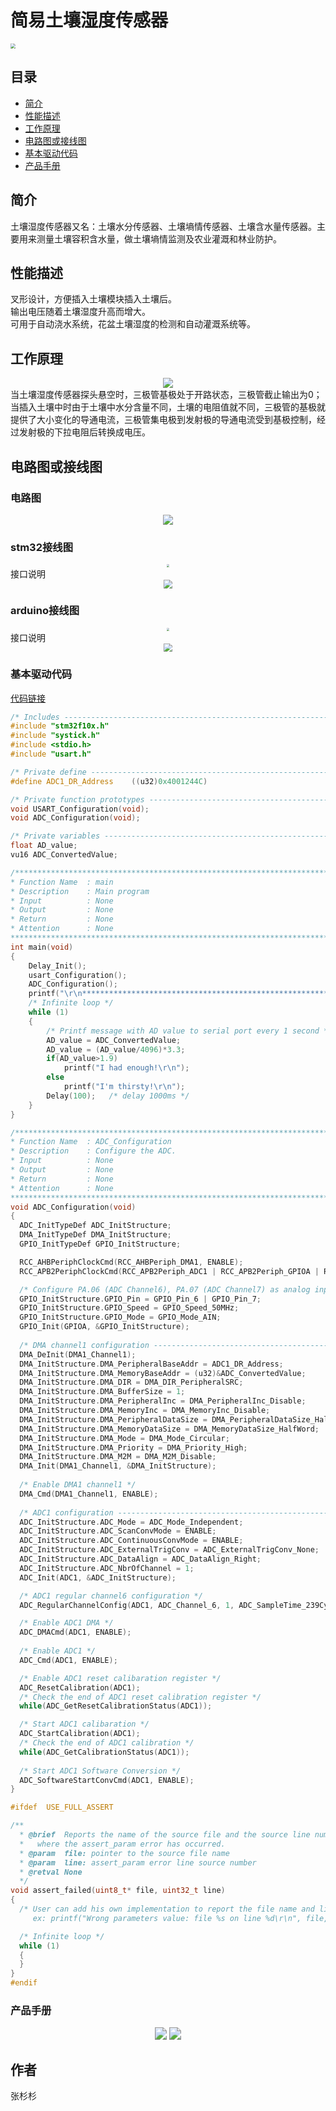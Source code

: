 # 简易土壤湿度传感器
<img src="./turang.png" style="zoom:50%" />

## 目录
* [简介](#简介)
* [性能描述](#性能描述)
* [工作原理](#工作原理)
* [电路图或接线图](#电路图或接线图)
* [基本驱动代码](#基本驱动代码)
* [产品手册](#产品手册)

<a introduction="简介"></a>
## 简介
土壤湿度传感器又名：土壤水分传感器、土壤墒情传感器、土壤含水量传感器。主要用来测量土壤容积含水量，做土壤墒情监测及农业灌溉和林业防护。<br/>

<a performance="性能描述"></a>
## 性能描述
叉形设计，方便插入土壤模块插入土壤后。<br/>
输出电压随着土壤湿度升高而增大。<br/>
可用于自动浇水系统，花盆土壤湿度的检测和自动灌溉系统等。<br/>

<a work="工作原理"></a>
## 工作原理
<div align=center>
<img src="./原理.png" style="zoom:100%" />
</div>
当土壤湿度传感器探头悬空时，三极管基极处于开路状态，三极管截止输出为0；当插入土壤中时由于土壤中水分含量不同，土壤的电阻值就不同，三极管的基极就提供了大小变化的导通电流，三极管集电极到发射极的导通电流受到基极控制，经过发射极的下拉电阻后转换成电压。

<a picture="电路图或接线图"></a>
## 电路图或接线图
### 电路图
<div align=center>
<img src="./电路图.png" style="zoom:100%" />
</div>

### stm32接线图
<div align=center>
<img src="./stm32接线图.png" style="zoom:30%" />
</div>
接口说明<br/>
<div align=center>
<img src="./stm32.png" style="zoom:85%" />
</div>

### arduino接线图
<div align=center>
<img src="./arduino接线图.png" style="zoom:30%" />
</div>
接口说明<br/>
<div align=center>
<img src="./arduino.png" style="zoom:85%" />
</div>


<a daima="基本驱动代码"></a>
### 基本驱动代码
[代码链接]()
```cpp
/* Includes ------------------------------------------------------------------*/
#include "stm32f10x.h"
#include "systick.h"
#include <stdio.h>
#include "usart.h"

/* Private define ------------------------------------------------------------*/
#define ADC1_DR_Address    ((u32)0x4001244C)

/* Private function prototypes -----------------------------------------------*/
void USART_Configuration(void);
void ADC_Configuration(void);

/* Private variables ---------------------------------------------------------*/
float AD_value;
vu16 ADC_ConvertedValue;

/*******************************************************************************
* Function Name  : main
* Description    : Main program
* Input          : None
* Output         : None
* Return         : None
* Attention		 : None
*******************************************************************************/
int main(void)
{
	Delay_Init();
	usart_Configuration();
	ADC_Configuration();
  	printf("\r\n****************************************************************\r\n");
  	/* Infinite loop */
  	while (1)
  	{
    	/* Printf message with AD value to serial port every 1 second */
	  	AD_value = ADC_ConvertedValue;
	  	AD_value = (AD_value/4096)*3.3;
		if(AD_value>1.9)
			printf("I had enough!\r\n");
		else
			printf("I'm thirsty!\r\n");
	  	Delay(100);   /* delay 1000ms */
	}
}

/*******************************************************************************
* Function Name  : ADC_Configuration
* Description    : Configure the ADC.
* Input          : None
* Output         : None
* Return         : None
* Attention		 : None
*******************************************************************************/
void ADC_Configuration(void)
{
  ADC_InitTypeDef ADC_InitStructure;
  DMA_InitTypeDef DMA_InitStructure;
  GPIO_InitTypeDef GPIO_InitStructure;

  RCC_AHBPeriphClockCmd(RCC_AHBPeriph_DMA1, ENABLE);
  RCC_APB2PeriphClockCmd(RCC_APB2Periph_ADC1 | RCC_APB2Periph_GPIOA | RCC_APB2Periph_AFIO, ENABLE);

  /* Configure PA.06 (ADC Channel6), PA.07 (ADC Channel7) as analog input -------------------------*/
  GPIO_InitStructure.GPIO_Pin = GPIO_Pin_6 | GPIO_Pin_7;
  GPIO_InitStructure.GPIO_Speed = GPIO_Speed_50MHz;
  GPIO_InitStructure.GPIO_Mode = GPIO_Mode_AIN;
  GPIO_Init(GPIOA, &GPIO_InitStructure);   
   
  /* DMA channel1 configuration ----------------------------------------------*/
  DMA_DeInit(DMA1_Channel1);
  DMA_InitStructure.DMA_PeripheralBaseAddr = ADC1_DR_Address;
  DMA_InitStructure.DMA_MemoryBaseAddr = (u32)&ADC_ConvertedValue;
  DMA_InitStructure.DMA_DIR = DMA_DIR_PeripheralSRC;
  DMA_InitStructure.DMA_BufferSize = 1;
  DMA_InitStructure.DMA_PeripheralInc = DMA_PeripheralInc_Disable;
  DMA_InitStructure.DMA_MemoryInc = DMA_MemoryInc_Disable;
  DMA_InitStructure.DMA_PeripheralDataSize = DMA_PeripheralDataSize_HalfWord;
  DMA_InitStructure.DMA_MemoryDataSize = DMA_MemoryDataSize_HalfWord;
  DMA_InitStructure.DMA_Mode = DMA_Mode_Circular;
  DMA_InitStructure.DMA_Priority = DMA_Priority_High;
  DMA_InitStructure.DMA_M2M = DMA_M2M_Disable;
  DMA_Init(DMA1_Channel1, &DMA_InitStructure);
  
  /* Enable DMA1 channel1 */
  DMA_Cmd(DMA1_Channel1, ENABLE);
    
  /* ADC1 configuration ------------------------------------------------------*/
  ADC_InitStructure.ADC_Mode = ADC_Mode_Independent;
  ADC_InitStructure.ADC_ScanConvMode = ENABLE;
  ADC_InitStructure.ADC_ContinuousConvMode = ENABLE;
  ADC_InitStructure.ADC_ExternalTrigConv = ADC_ExternalTrigConv_None;
  ADC_InitStructure.ADC_DataAlign = ADC_DataAlign_Right;
  ADC_InitStructure.ADC_NbrOfChannel = 1;
  ADC_Init(ADC1, &ADC_InitStructure);

  /* ADC1 regular channel6 configuration */ 
  ADC_RegularChannelConfig(ADC1, ADC_Channel_6, 1, ADC_SampleTime_239Cycles5);

  /* Enable ADC1 DMA */
  ADC_DMACmd(ADC1, ENABLE);
  
  /* Enable ADC1 */
  ADC_Cmd(ADC1, ENABLE);

  /* Enable ADC1 reset calibaration register */   
  ADC_ResetCalibration(ADC1);
  /* Check the end of ADC1 reset calibration register */
  while(ADC_GetResetCalibrationStatus(ADC1));

  /* Start ADC1 calibaration */
  ADC_StartCalibration(ADC1);
  /* Check the end of ADC1 calibration */
  while(ADC_GetCalibrationStatus(ADC1));
     
  /* Start ADC1 Software Conversion */ 
  ADC_SoftwareStartConvCmd(ADC1, ENABLE);
}

#ifdef  USE_FULL_ASSERT

/**
  * @brief  Reports the name of the source file and the source line number
  *   where the assert_param error has occurred.
  * @param  file: pointer to the source file name
  * @param  line: assert_param error line source number
  * @retval None
  */
void assert_failed(uint8_t* file, uint32_t line)
{ 
  /* User can add his own implementation to report the file name and line number,
     ex: printf("Wrong parameters value: file %s on line %d\r\n", file, line) */

  /* Infinite loop */
  while (1)
  {
  }
}
#endif
```

<a shouce="产品手册"></a>
### 产品手册

<div align=center>
<img src="./shouce.png" style="zoom:120%" />
<img src="./shouce2.png" style="zoom:120%" />
</div>

## 作者
张杉杉